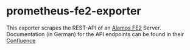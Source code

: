 # prometheus-fe2-exporter

This exporter scrapes the REST-API of an [Alamos FE2](https://www.alamos-gmbh.com/service/fe2/) Server. Documentation
(in German) for the API endpoints can be found in their
[Confluence](https://alamos-support.atlassian.net/wiki/spaces/documentation/pages/1683226637/Monitoring-Schnittstelle)
